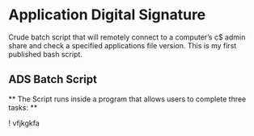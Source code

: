 # Application Digital Signature
Crude batch script that will remotely connect to a computer’s c$ admin share and check a specified applications file version. This is my first published bash script.

## ADS Batch Script

 ** The Script runs inside a program that allows users to complete three tasks: **

! vfjkgkfa
